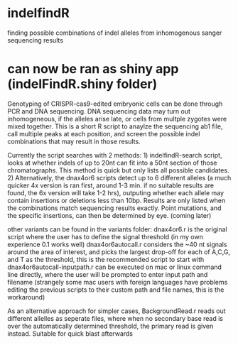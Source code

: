 # indelfindR
finding possible combinations of indel alleles from inhomogenous sanger sequencing results
# can now be ran as shiny app (indelFindR.shiny folder)

Genotyping of CRISPR-cas9-edited embryonic cells can be done through PCR and DNA sequencing. DNA sequencing data may turn out inhomogeneous, if the alleles arise late, or cells from multple zygotes were mixed together.
This is a short R script to anaylze the sequencing ab1 file, call multiple peaks at each position, and screen the possible indel combinations that may result in those results.

Currently the script searches with 2 methods: 1) indelfindR-search script, looks at whether indels of up to 20nt can fit into a 50nt section of those chromatographs. This method is quick but only lists all possible candidates. 2) Alternatively, the dnax4or6 scripts detect up to 6 different alleles (a much quicker 4x version is ran first, around 1-3 min. if no suitable results are found, the 6x version will take 1-2 hrs), outputing whether each allele may contain insertions or deletions less than 10bp. Results are only listed when the combinations match sequencing results exactly. Point mutations, and the specific insertions, can then be determined by eye. (coming later)

other variants can be found in the variants folder:
dnax4or6.r is the original script where the user has to define the signal threshold (in my own experience 0.1 works well)
dnax4or6autocall.r considers the ~40 nt signals around the area of interest, and picks the largest drop-off for each of A,C,G, and T as the threshold, this is the recommended script to start with
dnax4or6autocall-inputpath.r can be executed on mac or linux command line directly, where the user will be prompted to enter input path and filename (strangely some mac users with foreign languages have problems editing the previous scripts to their custom path and file names, this is the workaround)

As an alternative approach for simpler cases, BackgroundRead.r reads out different allelles as seperate files, where when no secondary base read is over the automatically determined threshold, the primary read is given instead. Suitable for quick blast afterwards
